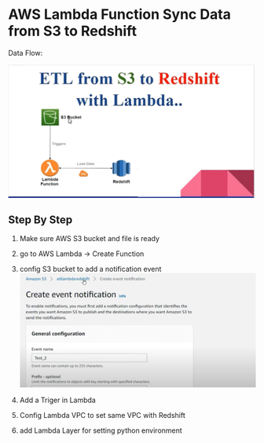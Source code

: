 # AWS Lambda Function Sync Data from S3 to Redshift

Data Flow:

![](./doc/img/flow.png)

## Step By Step

1. Make sure AWS S3 bucket and file is ready

2. go to AWS Lambda -> Create Function

3. config S3 bucket to add a notification event
![](./doc/img/create%20bucket%20event.png)
   
4. Add a Triger in Lambda 

5. Config Lambda VPC to set same VPC with Redshift

6. add Lambda Layer for setting python environment 

